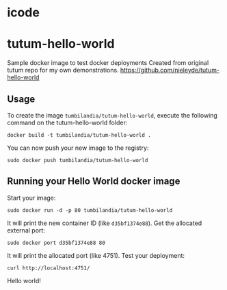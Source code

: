 # icode

tutum-hello-world
==================

Sample docker image to test docker deployments
Created from original tutum repo for my own demonstrations.
https://github.com/nieleyde/tutum-hello-world

Usage
-----

To create the image `tumbilandia/tutum-hello-world`, execute the following command on the tutum-hello-world folder:

	docker build -t tumbilandia/tutum-hello-world .

You can now push your new image to the registry:

	sudo docker push tumbilandia/tutum-hello-world


Running your Hello World docker image
-------------------------------------

Start your image:

	sudo docker run -d -p 80 tumbilandia/tutum-hello-world

It will print the new container ID (like `d35bf1374e88`). Get the allocated external port:

	sudo docker port d35bf1374e88 80

It will print the allocated port (like 4751). Test your deployment:

	curl http://localhost:4751/


Hello world!
